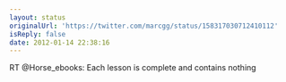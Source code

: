 ```yaml
---
layout: status
originalUrl: 'https://twitter.com/marcgg/status/158317030712410112'
isReply: false
date: 2012-01-14 22:38:16
---
```


RT @Horse_ebooks: Each lesson is complete and contains nothing
